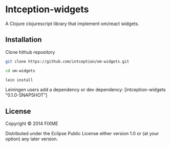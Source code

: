 # Intception-widgets

A Clojure clojurescript library that implement om/react widgets.

## Installation
Clone hithub repository
```bash
git clone https://github.com/intception/om-widgets.git

cd om-widgets

lein install

```

Leiningen users add a dependency or dev dependency: [intception-widgets "0.1.0-SNAPSHOT"]


## License

Copyright © 2014 FIXME

Distributed under the Eclipse Public License either version 1.0 or (at
your option) any later version.

